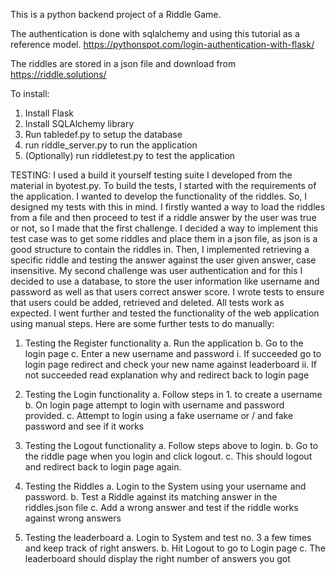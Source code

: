 This is a python backend project of a Riddle Game.

The authentication is done with sqlalchemy and using this tutorial as a reference model.
https://pythonspot.com/login-authentication-with-flask/

The riddles are stored in a json file and download from https://riddle.solutions/

To install:
1. Install Flask
2. Install SQLAlchemy library
3. Run tabledef.py to setup the database
4. run riddle_server.py to run the application
5. (Optionally) run riddletest.py to test the application

TESTING:
I used a build it yourself testing suite I developed from the material in byotest.py. To build the tests, I started with the requirements of the application. I wanted to develop the functionality of the riddles. So, I designed my tests with this in mind. I firstly wanted a way to load the riddles from a file and then proceed to test if a riddle answer by the user was true or not, so I made that the first challenge. I decided a way to implement this test case was to get some riddles and place them in a json file, as json is a good structure to contain the riddles in. Then, I implemented retrieving a specific riddle and testing the answer against the user given answer, case insensitive. My second challenge was user authentication and for this I decided to use a database, to store the user information like username and password as well as that users correct answer score. I wrote tests to ensure that users could be added, retrieved and deleted. All tests work as expected. I went further and tested the functionality of the web application using manual steps.
Here are some further tests to do manually:

1. Testing the Register functionality
    a. Run the application
    b. Go to the login page
    c. Enter a new username and password
        i. If succeeded go to login page redirect and check your new name against leaderboard
        ii. If not succeeded read explanation why and redirect back to login page

2. Testing the Login functionality
    a. Follow steps in 1. to create a username
    b. On login page attempt to login with username and password provided.
    c. Attempt to login using a fake username or / and fake password and see if it works

3. Testing the Logout functionality
    a. Follow steps above to login.
    b. Go to the riddle page when you login and click logout.
    c. This should logout and redirect back to login page again.

3. Testing the Riddles
    a. Login to the System using your username and password.
    b. Test a Riddle against its matching answer in the riddles.json file
    c. Add a wrong answer and test if the riddle works against wrong answers

4. Testing the leaderboard
    a. Login to System and test no. 3 a few times and keep track of right answers.
    b. Hit Logout to go to Login page
    c. The leaderboard should display the right number of answers you got








